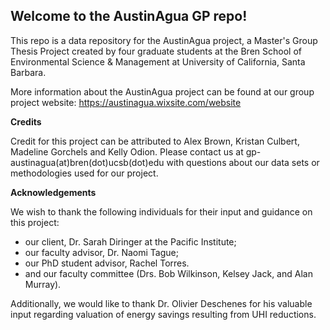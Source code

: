 ## Welcome to the AustinAgua GP repo!
 
This repo is a data repository for the AustinAgua project, a Master's Group Thesis Project created by four graduate students at the Bren School of Environmental Science & Management at University of California, Santa Barbara. 

More information about the AustinAgua project can be found at our group project website: https://austinagua.wixsite.com/website

<b>Credits</b>

Credit for this project can be attributed to Alex Brown, Kristan Culbert, Madeline Gorchels and Kelly Odion. Please contact us at gp-austinagua(at)bren(dot)ucsb(dot)edu with questions about our data sets or methodologies used for our project. 

<b>Acknowledgements</b>

We wish to thank the following individuals for their input and guidance on this project: 
 - our client, Dr. Sarah Diringer at the Pacific Institute; 
 - our faculty advisor, Dr. Naomi Tague; 
 - our PhD student advisor, Rachel Torres. 
 - and our faculty committee (Drs. Bob Wilkinson, Kelsey Jack, and Alan Murray).

Additionally, we would like to thank Dr. Olivier Deschenes for his valuable input regarding valuation of energy savings resulting from UHI reductions.
